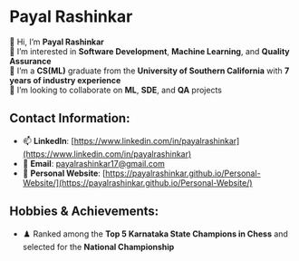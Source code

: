 # Payal Rashinkar

👋 Hi, I’m **Payal Rashinkar**  
👀 I’m interested in **Software Development**, **Machine Learning**, and **Quality Assurance**  
🌱 I’m a **CS(ML)** graduate from the **University of Southern California** with **7 years of industry experience**  
💞️ I’m looking to collaborate on **ML**, **SDE**, and **QA** projects  

## Contact Information:
- 📫 **LinkedIn**: [https://www.linkedin.com/in/payalrashinkar](https://www.linkedin.com/in/payalrashinkar)
- 📧 **Email**: [payalrashinkar17@gmail.com](mailto:payalrashinkar17@gmail.com)
- 🔭 **Personal Website**: [https://payalrashinkar.github.io/Personal-Website/](https://payalrashinkar.github.io/Personal-Website/)

## Hobbies & Achievements:
- ♟️ Ranked among the **Top 5 Karnataka State Champions in Chess** and selected for the **National Championship**

